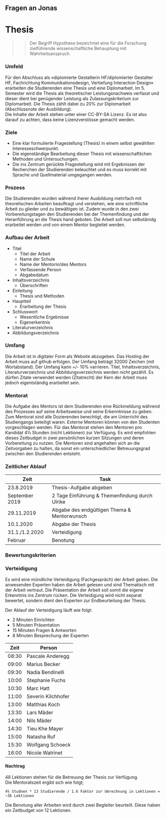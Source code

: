## Fragen an Jonas

# Thesis

> > Der Begriff Hypothese bezeichnet eine für die Forschung zielführende wissenschaftliche Behauptung mit Wahrheitsanspruch.

### Umfeld

Für den Abschluss als «diplomierte Gestalterin HF/diplomierter Gestalter HF, Fachrichtung Kommunikationsdesign, Vertiefung Interaction Design» erarbeiten die Studierenden eine Thesis und eine Diplomarbeit. Im 5. Semester wird die Thesis als theoretischer Leistungsnachweis verfasst und dieser dient bei genügender Leistung als Zulassungskriterium zur Diplomarbeit. Die Thesis zählt dabei zu 20% zur Diplomarbeit (Abschlussnote der Ausbildung).  
Die Inhalte der Arbeit stehen unter einer CC-BY-SA Lizenz. Es ist also darauf zu achten, dass keine Lizenzverstösse gemacht werden.

### Ziele

* Eine klar formulierte Fragestellung (Thesis) in einem selbst gewählten Interesseschwerpunkt.
* Die eigenständige Bearbeitung dieser Thesis mit wissenschaftlichen Methoden und Untersuchungen.
* Die ins Zentrum gerückte Fragestellung wird mit Ergebnissen der Recherchen der Studierenden beleuchtet und es muss korrekt mit Sprache und Quellmaterial umgegangen werden.

### Prozess

Die Studierenden wurden während iherer Ausbildung mehrfach mit theoretischen Arbeiten beauftragt und verstehen, wie eine schriftliche Arbeit zu glieder und zu bewältigen ist. Zudem wurde in den zwei Vorbereitungstagen den Studierenden bei der Themenfindung und der Heranführung an die Thesis hand geboten. Die Arbeit soll nun selbstänidg erarbeitet werden und von einem Mentor begleitet werden.

### Aufbau der Arbeit

* Titel
  * Titel der Arbeit
  * Name der Schule
  * Name der Mentorin/des Mentors
  * Verfassende Person
  * Abgabedatum
* Inhaltsverzeichnis
  * Überschriften
* Einleitung
  * Thesis und Methoden
* Hauptteil
  * Erarbeitung der Thesis
* Schlusswort
  * Wesentliche Ergebnisse
  * Eigenerkentnis
* Literaturverzeichnis
* Abbildungsverzeichnis

### Umfang

Die Arbeit ist in digitaler Form als Website abzugeben. Das Hosting der Arbeit muss auf github erfolgen. Der Umfang beträgt 32000 Zeichen (mit Wortabstand). Der Umfang kann +/- 10% varrieren. Titel, Inhaltsverzeichnis, Literaturverzeichnis und Abbildungsverzeichnis werden nicht gezählt. Es dürfen Zitate verwendet werden (Zitatrecht) der Kern der Arbeit muss jedoch eigentständig erarbeitet sein.

### Mentorat

Die Aufgabe des Mentors ist dem Studierenden eine Rückmeldung während des Prozesses auf seine Arbeitsweise und seine Erkenntnisse zu geben.  
Zum Mentorat sind alle Dozierenden berechtigt, die am Unterricht des Studiengangs beteiligt waren. Externe Mentoren können von den Studenten vorgeschlagen werden.
Für das Mentorat stehen den Mentoren pro Kandidat 4½ Stunden (nicht Lektionen) zur Verfügung. Es wird empfohlen dieses Zeitbudget in zwei persönlichen kurzen Sitzungen und deren Vorbereitung zu nutzen. Die Mentoren sind angehalten sich an die Zeitvorgaben zu halten, da sonst ein unterschiedlicher Betreuungsgrad zwischen den Studierenden entsteht.

### Zeitlicher Ablauf

| Zeit           | Task                                           |
| -------------- | ---------------------------------------------- |
| 23.8.2019      | Thesis-Aufgabe abgeben                         |
| September 2019 | 2 Tage Einführung & Themenfindung durch Ulrike |
| 29.11.2019     | Abgabe des endgültigen Thema & Mentorwunsch    |
| 10.1.2020      | Abgabe der Thesis                              |
| 31.1./1.2.2020 | Verteidigung                                   |
| Februar        | Benotung                                       |

### Bewertungskriterien

### Verteidigung

Es wird eine mündliche Verteidigung (Fachgespräch) der Arbeit geben. Die anwesenden Experten haben die Arbeit gelesen und sind Thematisch mit der Arbeit vertraut. Die Präsentation der Arbeit soll somit die eigene Erkenntnis ins Zentrum rücken. Die Verteidigung wird nicht separat bewertet, sondern dient den Experten zur Endbeurteilung der Thesis.

Der Ablauf der Verteidigung läuft wie folgt:

* 2 Minuten Einrichten
* 5 Minuten Präsentation
* 15 Minuten Fragen & Antworten
* 8 Minuten Besprechung der Experten

| Zeit  | Person             |
| ----- | ------------------ |
| 08:30 | Pascale Anderegg   |
| 09:00 | Marius Becker      |
| 09:30 | Nadia Bendinelli   |
| 10:00 | Stephanie Fuchs    |
| 10:30 | Marc Hatt          |
| 11:00 | Severin Kilchhofer |
| 13:00 | Matthias Koch      |
| 13:30 | Lars Mäder         |
| 14:00 | Nils Mäder         |
| 14:30 | Tieu Khe Mayer     |
| 15:00 | Natasha Ruf        |
| 15:30 | Wolfgang Schoeck   |
| 16:00 | Nicole Watrinet    |

#### Nachtrag

48 Lektionen stehen für die Betreuung der Thesis zur Verfügung.  
Die Mentoratszeit ergibt sich wie folgt;

```
4½ Studnen * 13 Studierende / 1.6 Faktor zur Umrechnung in Lektionen = ~36 Lektionen
```

Die Benotung aller Arbeiten wird durch zwei Begleiter beurteilt. Diese haben ein Zeitbudget von 12 Lektionen.
